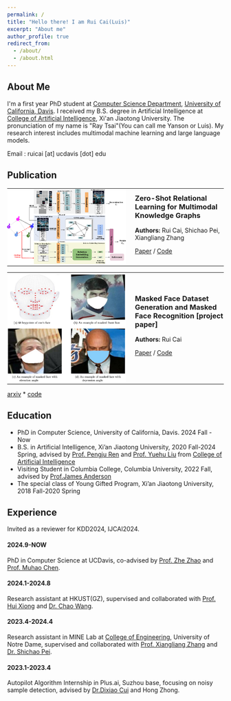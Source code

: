 ```yaml
---
permalink: /
title: "Hello there! I am Rui Cai(Luis)"
excerpt: "About me"
author_profile: true
redirect_from: 
  - /about/
  - /about.html
---
```


## About Me
I'm a first year PhD student at [Computer Science Department](https://cs.ucdavis.edu/), [University of California, Davis](https://www.ucdavis.edu/). I received my B.S. degree in Artificial Intelligence at [College of Artificial Intelligence](https://iair.xjtu.edu.cn/), Xi'an Jiaotong University. The pronunciation of my name is "Ray Tsai"(You can call me Yanson or Luis). My research interest includes multimodal machine learning and large language models.

Email : ruicai [at] ucdavis [dot] edu

<div style="display:none">I had a wonderful RA intern at HKUST(GZ), advised by [Prof. Hui Xiong](https://www.hkust-gz.edu.cn/zh/people/hui-xiong/) and [Dr. Chao Wang](https://scholar.google.com/citations?hl=zh-CN&user=j08V64UAAAAJ&view_op=list_works&sortby=pubdate). I was very fortunate to be advised by [Prof. Xiangliang Zhang](https://engineering.nd.edu/faculty/xiangliang-zhang/) and [Dr. Shichao Pei](https://scpei.github.io/) of MINE Lab from [College of Engineering](https://engineering.nd.edu/), University of Notre Dame. I had a one-semester visit in Columbia University and luckily advised by [Prof.James Anderson](http://www.columbia.edu/~ja3451/) and gained a lot form his Convex Optimization course. I spent my wonderful sophomore year advised by [Prof. Pengju Ren](https://gr.xjtu.edu.cn/en/web/pengjuren) from [College of Artificial Intelligence](https://iair.xjtu.edu.cn/), Xi'an Jiaotong University. I was enrolled in Youth Gifted Program of Xi'an Jiaotong University at 2018, and graduated at 2020.</div>

## Publication

<div align="center">
  <table style="border-collapse: collapse; border: none; width: 100%;">
    <tr>
      <td width="55%" style="border: none; padding: 0;">
        <img src="https://raw.githubusercontent.com/luisrui/luisrui.github.io/master/images/MRE_pipeline.png" alt="Paper Pipeline" width="100%">
      </td>
      <td width="45%" style="border: none; padding: 0 0 0 20px; vertical-align: middle; text-align: left;">
        <div style="display: inline-block; text-align: left;">
          <h3 style="margin-top: 0;">Zero-Shot Relational Learning for Multimodal Knowledge Graphs</h3>
          <p><strong>Authors:</strong> Rui Cai, Shichao Pei, Xiangliang Zhang</p>
          <p>
            <a href="https://arxiv.org/pdf/2404.06220.pdf">Paper</a> / 
            <a href="https://github.com/luisrui/Multimodal-Relation-Extrapolation">Code</a>
          </p>
        </div>
      </td>
    </tr>
  </table>
</div>

<div align="center">
  <table style="border-collapse: collapse; border: none; width: 100%;">
    <tr>
      <td width="55%" style="border: none; padding: 0;">
        <img src="https://raw.githubusercontent.com/luisrui/luisrui.github.io/master/images/masked_face_pipeline.png" alt="Paper Pipeline" width="100%">
      </td>
      <td width="45%" style="border: none; padding: 0 0 0 20px; vertical-align: middle; text-align: left;">
        <div style="display: inline-block; text-align: left;">
          <h3 style="margin-top: 0;">Masked Face Dataset Generation and Masked Face Recognition [project paper]</h3>
          <p><strong>Authors:</strong> Rui Cai</p>
          <p>
            <a href="https://arxiv.org/abs/2311.07475v1">Paper</a> / 
            <a href="https://github.com/luisrui/Seeing-AI-System">Code</a>
          </p>
        </div>
      </td>
    </tr>
  </table>
</div>

[arxiv](https://arxiv.org/abs/2311.07475) * [code](https://github.com/luisrui/Seeing-AI-system)

## Education
+ PhD in Computer Science, University of California, Davis. 2024 Fall - Now
+ B.S. in Artificial Intelligence, Xi’an Jiaotong University, 2020 Fall-2024 Spring, advised by [Prof. Pengju Ren](https://gr.xjtu.edu.cn/en/web/pengjuren) and [Prof. Yuehu Liu]([https://gr.xjtu.edu.cn/en/web/yuehuliu](https://gr.xjtu.edu.cn/en/web/liuyh)) from [College of Artificial Intelligence](https://iair.xjtu.edu.cn/)
+ Visiting Student in Columbia College, Columbia University, 2022 Fall, advised by [Prof.James Anderson](http://www.columbia.edu/~ja3451/)
+ The special class of Young Gifted Program, Xi’an Jiaotong University, 2018 Fall-2020 Spring

## Experience
Invited as a reviewer for KDD2024, IJCAI2024.

#### 2024.9-NOW

PhD in Computer Science at UCDavis, co-advised by [Prof. Zhe Zhao](https://sites.google.com/view/zhezhao) and [Prof. Muhao Chen](https://muhaochen.github.io/). 

#### 2024.1-2024.8

Research assistant at HKUST(GZ), supervised and collaborated with [Prof. Hui Xiong](https://facultyprofiles.hkust-gz.edu.cn/faculty-personal-page?id=253) and [Dr. Chao Wang](https://scholar.google.com/citations?hl=zh-CN&user=j08V64UAAAAJ&view_op=list_works&sortby=pubdate).

#### 2023.4-2024.4

Research assistant in MINE Lab at [College of Engineering](https://engineering.nd.edu/), University of Notre Dame, supervised 
and collaborated with [Prof. Xiangliang Zhang](https://engineering.nd.edu/faculty/xiangliang-zhang/) and [Dr. Shichao Pei](https://scpei.github.io/).

#### 2023.1-2023.4

Autopilot Algorithm Internship in Plus.ai, Suzhou base, focusing on noisy sample detection, advised by [Dr.Dixiao Cui](https://www.linkedin.com/in/dixiaocui/) and Hong Zhong.
